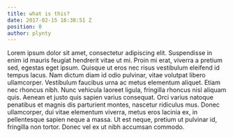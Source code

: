```yaml
---
title: what is this?
date: 2017-02-15 16:38:51 Z
position: 0
author: plynty
---
```


Lorem ipsum dolor sit amet, consectetur adipiscing elit. Suspendisse in enim id mauris feugiat hendrerit vitae ut mi. Proin mi erat, viverra a pretium sed, egestas eget ipsum. Quisque ut eros nec risus vestibulum eleifend id tempus lacus. Nam dictum diam id odio pulvinar, vitae volutpat libero ullamcorper. Vestibulum faucibus urna ac metus elementum aliquet. Etiam nec rhoncus nibh. Nunc vehicula laoreet ligula, fringilla rhoncus nisl aliquam quis. Aenean et justo quis sapien varius consequat. Orci varius natoque penatibus et magnis dis parturient montes, nascetur ridiculus mus. Donec ullamcorper, dui vitae elementum viverra, metus eros lacinia ex, in pellentesque sapien neque a massa. Ut est neque, pretium ut pulvinar id, fringilla non tortor. Donec vel ex ut nibh accumsan commodo.